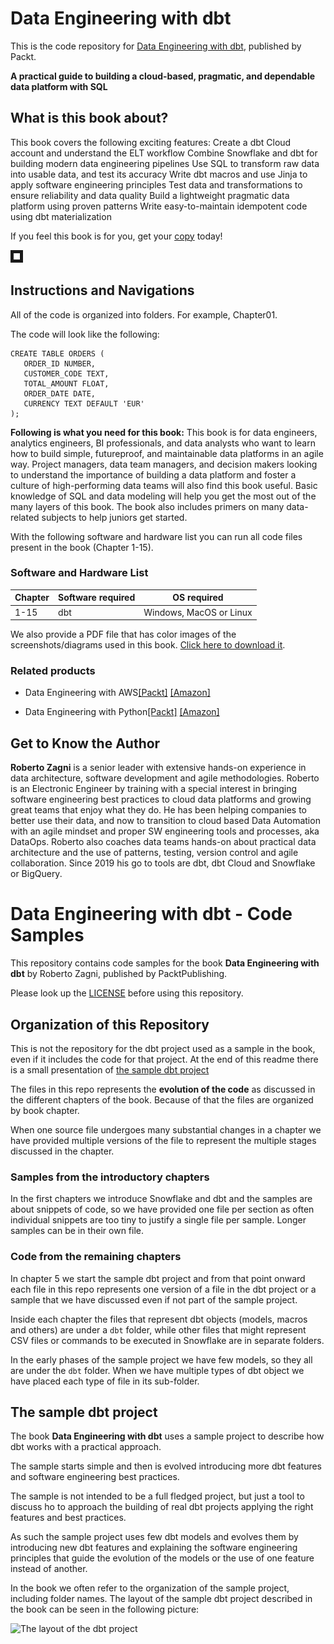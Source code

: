 # Data Engineering with dbt 

<a href="https://www.amazon.com/Data-Engineering-dbt-cloud-based-dependable/dp/1803246286/ref=tmm_pap_swatch_0?_encoding=UTF8&qid=1688627636&sr=8-1&utm_source=github&utm_medium=repository&utm_campaign=9781801810135"><img src="https://m.media-amazon.com/images/I/718dPVsOmOL._SL1500_.jpg" alt="" height="256px" align="right"></a>

This is the code repository for [Data Engineering with dbt](https://www.amazon.com/Data-Engineering-dbt-cloud-based-dependable/dp/1803246286/ref=tmm_pap_swatch_0?_encoding=UTF8&qid=1688627636&sr=8-1&utm_source=github&utm_medium=repository&utm_campaign=9781801810135), published by Packt.

**A practical guide to building a cloud-based, pragmatic, and dependable data platform with SQL**

## What is this book about?

This book covers the following exciting features:
Create a dbt Cloud account and understand the ELT workflow
Combine Snowflake and dbt for building modern data engineering pipelines
Use SQL to transform raw data into usable data, and test its accuracy
Write dbt macros and use Jinja to apply software engineering principles
Test data and transformations to ensure reliability and data quality
Build a lightweight pragmatic data platform using proven patterns
Write easy-to-maintain idempotent code using dbt materialization

If you feel this book is for you, get your [copy](https://www.amazon.com/dp/1803246286) today!

<a href="https://www.packtpub.com/?utm_source=github&utm_medium=banner&utm_campaign=GitHubBanner"><img src="https://raw.githubusercontent.com/PacktPublishing/GitHub/master/GitHub.png" 
alt="https://www.packtpub.com/" border="5" /></a>

## Instructions and Navigations
All of the code is organized into folders. For example, Chapter01.

The code will look like the following:
```
CREATE TABLE ORDERS ( 
   ORDER_ID NUMBER, 
   CUSTOMER_CODE TEXT, 
   TOTAL_AMOUNT FLOAT, 
   ORDER_DATE DATE, 
   CURRENCY TEXT DEFAULT 'EUR' 
); 
```

**Following is what you need for this book:**
This book is for data engineers, analytics engineers, BI professionals, and data analysts who want to learn how to build simple, futureproof, and maintainable data platforms in an agile way. Project managers, data team managers, and decision makers looking to understand the importance of building a data platform and foster a culture of high-performing data teams will also find this book useful. Basic knowledge of SQL and data modeling will help you get the most out of the many layers of this book. The book also includes primers on many data-related subjects to help juniors get started.

With the following software and hardware list you can run all code files present in the book (Chapter 1-15).
### Software and Hardware List
| Chapter | Software required | OS required |
| -------- | ------------------------------------ | ----------------------------------- |
| 1-15 | dbt | Windows, MacOS or Linux  |


We also provide a PDF file that has color images of the screenshots/diagrams used in this book. [Click here to download it]().

### Related products
*  Data Engineering with AWS[[Packt]](https://www.packtpub.com/product/data-engineering-with-aws/9781800560413?utm_source=github&utm_medium=repository&utm_campaign=9781800560413) [[Amazon]](https://www.amazon.com/dp/1804614424)

*  Data Engineering with Python[[Packt]](https://www.packtpub.com/product/data-engineering-with-python/9781839214189?utm_source=github&utm_medium=repository&utm_campaign=9781839214189) [[Amazon]](https://www.amazon.com/dp/183921418X)


## Get to Know the Author
**Roberto Zagni**
is a senior leader with extensive hands-on experience in data architecture, software development and agile methodologies. Roberto is an Electronic Engineer by training with a special interest in bringing software engineering best practices to cloud data platforms and growing great teams that enjoy what they do. He has been helping companies to better use their data, and now to transition to cloud based Data Automation with an agile mindset and proper SW engineering tools and processes, aka DataOps. Roberto also coaches data teams hands-on about practical data architecture and the use of patterns, testing, version control and agile collaboration. Since 2019 his go to tools are dbt, dbt Cloud and Snowflake or BigQuery.







# Data Engineering with dbt - Code Samples
This repository contains code samples for the book **Data Engineering with dbt** by Roberto Zagni, published by PacktPublishing.

Please look up the [LICENSE](LICENSE) before using this repository.

## Organization of this Repository
This is not the repository for the dbt project used as a sample in the book, even if it includes the code for that project.
At the end of this readme there is a small presentation of [the sample dbt project](#the-sample-dbt-project) 

The files in this repo represents the **evolution of the code** as discussed in the different chapters of the book.
Because of that the files are organized by book chapter.

When one source file undergoes many substantial changes in a chapter we have provided multiple versions of the file to
represent the multiple stages discussed in the chapter.

### Samples from the introductory chapters
In the first chapters we introduce Snowflake and dbt and the samples are about snippets of code, 
so we have provided one file per section as often individual snippets are too tiny to justify a single file per sample.
Longer samples can be in their own file.

### Code from the remaining chapters
In chapter 5 we start the sample dbt project and from that point onward each file in this repo represents
one version of a file in the dbt project or a sample that we have discussed even if not part of the sample project.

Inside each chapter the files that represent dbt objects (models, macros and others) are under a `dbt` folder, 
while other files that might represent CSV files or commands to be executed in Snowflake are in separate folders. 

In the early phases of the sample project we have few models, so they all are under the `dbt` folder.
When we have multiple types of dbt object we have placed each type of file in its sub-folder. 


## The sample dbt project
The book **Data Engineering with dbt** uses a sample project to describe how dbt works with a practical approach.

The sample starts simple and then is evolved introducing more dbt features and software engineering best practices.

The sample is not intended to be a full fledged project, but just a tool to discuss ho to approach the building 
of real dbt projects applying the right features and best practices.

As such the sample project uses few dbt models and evolves them by introducing new dbt features 
and explaining the software engineering principles that guide the evolution of the models or the use of one 
feature instead of another.

In the book we often refer to the organization of the sample project, including folder names.
The layout of the sample dbt project described in the book can be seen in the following picture: 

![The layout of the dbt project](dbt_project_layout.png)


